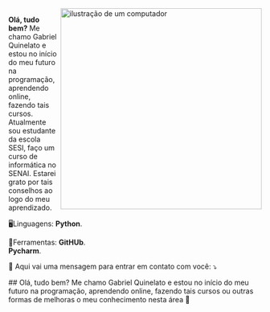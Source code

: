 <img src="https://raw.githubusercontent.com/MicaelliMedeiros/micaellimedeiros/master/image/computer-illustration.png" alt="ilustração de um computador" min-width="400px" max-width="400px" width="400px" align="right">

<p align="left"> 
  <strong>Olá, tudo bem?</strong>
	Me chamo Gabriel Quinelato e estou no início do meu futuro na programação, aprendendo online, fazendo tais cursos. Atualmente sou estudante da escola SESI, faço um curso de informática no SENAI. Estarei grato por tais conselhos ao logo do meu aprendizado.
</p>

<p align="left">
   🖥️Linguagens: <strong>Python</strong>.<br>
</p>

<p align="left">
   🎒Ferramentas: <strong>GitHUb</strong>.<br> <strong>Pycharm</strong>.<br>
</p>

<p align="left">
  💌 Aqui vai uma mensagem para entrar em contato com você: ⤵️
</p>
## Olá, tudo bem?
Me chamo Gabriel Quinelato e estou no início do meu futuro na programação, aprendendo online, fazendo tais cursos ou outras formas de melhoras o meu conhecimento nesta área 👋
